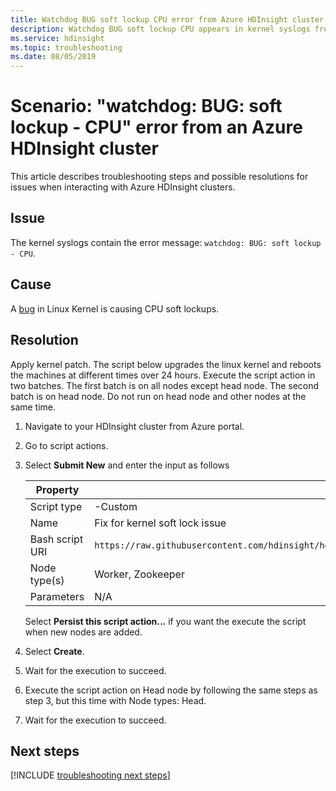 ```yaml
---
title: Watchdog BUG soft lockup CPU error from Azure HDInsight cluster
description: Watchdog BUG soft lockup CPU appears in kernel syslogs from Azure HDInsight cluster
ms.service: hdinsight
ms.topic: troubleshooting
ms.date: 08/05/2019
---
```


# Scenario: "watchdog: BUG: soft lockup - CPU" error from an Azure HDInsight cluster

This article describes troubleshooting steps and possible resolutions for issues when interacting with Azure HDInsight clusters.

## Issue

The kernel syslogs contain the error message: `watchdog: BUG: soft lockup - CPU`.

## Cause

A [bug](https://bugzilla.kernel.org/show_bug.cgi?id=199437) in Linux Kernel is causing CPU soft lockups.

## Resolution

Apply kernel patch. The script below upgrades the linux kernel and reboots the machines at different times over 24 hours. Execute the script action in two batches. The first batch is on all nodes except head node. The second batch is on head node. Do not run on head node and other nodes at the same time.

1. Navigate to your HDInsight cluster from Azure portal.

1. Go to script actions.

1. Select **Submit New** and enter the input as follows

    | Property | Value |
    | --- | --- |
    | Script type | -Custom |
    | Name |Fix for kernel soft lock issue |
    | Bash script URI |`https://raw.githubusercontent.com/hdinsight/hdinsight.github.io/master/ClusterCRUD/KernelSoftLockFix/scripts/KernelSoftLockIssue_FixAndReboot.sh` |
    | Node type(s) |Worker, Zookeeper |
    | Parameters |N/A |

    Select **Persist this script action...** if you want the execute the script when new nodes are added.

1. Select **Create**.

1. Wait for the execution to succeed.

1. Execute the script action on Head node by following the same steps as step 3, but this time with Node types: Head.

1. Wait for the execution to succeed.

## Next steps

[!INCLUDE [troubleshooting next steps](../includes/hdinsight-troubleshooting-next-steps.md)]